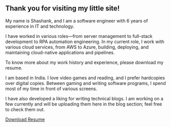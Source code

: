 Thank you for visiting my little site! 
---


My name is Shashank, and I am a software engineer with 6 years of experience in IT and technology.

I have worked in various roles—from server management to full-stack development to RPA automation engineering. In my current role, I work with various cloud services, from AWS to Azure, building, deploying, and maintaining cloud-native applications and pipelines.

To know more about my work history and experience, please download my resume.

I am based in India. I love video games and reading, and I prefer hardcopies over digital copies. Between gaming and writing software programs, I spend most of my time in front of various screens.

I have also developed a liking for writing technical blogs. I am working on a few currently and will be uploading them here in the blog section; feel free to check them out.


<a href="/files/resume.pdf" download style="display: inline-block;
text-decoration: underline; 
border-radius: 7px;">
    Download Resume
</a>
